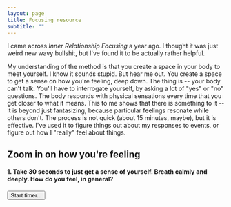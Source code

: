 ```yaml
---
layout: page
title: Focusing resource
subtitle: ""
---
```


<style type="text/css" rel="stylesheet">  
.hidden{ display: none; }

.buttoned {
  background-color: #4CAF50; /* Green */
  border: 1px solid green;
  color: white;
  padding: 7px 16px;
  text-align: center;
  text-decoration: none;
  display: inline-block;
  font-size: 16px;
  cursor: pointer;
  float: left;
}

.base-timer {
  position: relative;
  width: 300px;
  height: 300px;
}

.base-timer__svg {
  transform: scaleX(-1);
}

.base-timer__circle {
  fill: none;
  stroke: none;
}

.base-timer__path-elapsed {
  stroke-width: 7px;
  stroke: grey;
}

.base-timer__path-remaining {
  stroke-width: 7px;
  stroke-linecap: round;
  transform: rotate(90deg);
  transform-origin: center;
  transition: 1s linear all;
  fill-rule: nonzero;
  stroke: currentColor;
}

.base-timer__path-remaining.green {
  color: rgb(65, 184, 131);
}

.base-timer__path-remaining.orange {
  color: orange;
}

.base-timer__path-remaining.red {
  color: red;
}

.base-timer__label {
  position: absolute;
  width: 300px;
  height: 300px;
  top: 0;
  display: flex;
  align-items: center;
  justify-content: center;
  font-size: 48px;
}
</style>




I came across *Inner Relationship Focusing* a year ago. I thought it was just weird new wavy bullshit, but I've found it to be actually rather helpful.

My understanding of the method is that you create a space in your body to meet yourself. I know it sounds stupid. But hear me out. You create a space to get a sense on how you're feeling, deep down. The thing is -- your body can't talk. You'll have to interrogate yourself, by asking a lot of "yes" or "no" questions. The body responds with physical sensations every time that you get closer to what it means. This to me shows that there is something to it -- it is beyond just fantasizing, because particular feelings resonate while others don't. The process is not quick (about 15 minutes, maybe), but it is effective. I've used it to figure things out about my responses to events, or figure out how I "really" feel about things.

<h2> Zoom in on how you're feeling </h2>
<!--Timer portion-->
<div id="Q0" class="">
  <h4> 1. Take 30 seconds to just get a sense of yourself. Breath calmly and deeply. How do you feel, in general?</h4>
  <input id="timer1" type="button" value="Start timer..." />
<div id='countdown1'></div>
</div>

<!--Question one-->
<br clear="all" />
<div id="Q1" class="hidden">
  <h4> 2. Do you notice a weight to your body? Or a springiness? </h4>
  <button class="option1 buttoned">Feeling light</button> 
  <button class="option1 buttoned">Intermediate</button>
  <button class="option1 buttoned">Feeling heavy</button>
</div>

<!--Question two-->
<br clear="all" />
<div id="Q2" class="hidden">
  <h4> 3. Where in the body do I sense something taking my attention (e.g., tightness, pressure, a knocking feeling, ...). Where is your body trying to get to speak to you?</h4>
  <button class="option2 buttoned">My chest</button> 
  <button class="option2 buttoned">My belly</button>
  <button class="option2 buttoned">Elsewhere</button>
</div>

<!--Question three; just a timer...-->
<br clear="all" />
<div id="Q3" class="hidden">
  <h4> 4. Try to get a handle on the unclear bodily sensation. Is it a pressure, something moving, something hot/cold, ... . Something vague suffices for now. Try to sense it wholly. Tell yourself "I'm sensing ..., and I am saying hello to that."</h4>
    <div id='countdown2'></div>
</div>

<!--Question four...-->
<br clear="all" />
<div id="Q4" class="hidden">
  <h4> 5. Get a more sense of the emotional quality of the feeling. You do this by testing with yourself. For example, "I'm sensing pain", or "I'm sensing frustration". See what words bubble up. Try to capture the whole feeling in a single qualitative word. Your body will respond if the word resonates with its feeling.</h4>
  <p><img src="https://gritx.org/skills-studio/uploads/exerciseimage/emotion_wheel8.jpg"></p>
  <button class="option4 buttoned">Done.</button>
</div>

<!--Question five...-->
<br clear="all" />
<div id="Q5" class="hidden">
  <h4> 6. Now create a relationship with this felt quality. Say, you'd meet this person in a bar, what kind of bar would it be? Would you be having intense conversations, or would you both sit quietly by? Would you be drinking or eating? Again, use what intuition bubbles up. Check by seeing what resonates. Take a moment again, to imagine this.</h4>
  <button class="option5 buttoned">Done.</button>
</div>

<!--Question six...-->
<br clear="all" />
<div id="Q6" class="hidden">
  <h4> 7. Ask yourself, "What would it feel like if it was all OK?". "What is in the way of that?". See what bubbles up.</h4>
  <div id='countdown3'></div>
</div>

<!--End...-->
<br clear="all" />
<div id="Q7" class="hidden">
  <h4> 8. The end! Thank your body for speaking with you. Remember, you don't have to agree with your body, you just have to acknowledge what it said to you.</h4>
</div>

<div id="progressbar"></div>




<script src="https://code.jquery.com/jquery-3.5.1.slim.min.js" integrity="sha256-4+XzXVhsDmqanXGHaHvgh1gMQKX40OUvDEBTu8JcmNs=" crossorigin="anonymous"></script>
<script>
$('button').click(function() {
    $(this).css('background-color', 'black');
});
  
$( function() {
    $( "#progressbar" ).progressbar({
      value: 10
    });
  } );

var Q0 = document.getElementById('Q0');
var Q1 = document.getElementById('Q1');
var Q2 = document.getElementById('Q2');
var Q3 = document.getElementById('Q3');
var Q4 = document.getElementById('Q4');
var Q5 = document.getElementById('Q5');
var Q6 = document.getElementById('Q6');
var Q7 = document.getElementById('Q7');
var btn1 = document.getElementsByClassName('option1');
var btn2 = document.getElementsByClassName('option2');
var btn4 = document.getElementsByClassName('option4');
var btn5 = document.getElementsByClassName('option5');


for(var i=0; i<btn1.length; i++){
    btn1[i].addEventListener("click", function(){ 
  Q2.className = ''; 
})
}

for(var i=0; i<btn2.length; i++){
    btn2[i].addEventListener("click", function(){ 
  Q3.className = ''; 
  countdown('countdown2', 20,'Q4');
})
}

for(var i=0; i<btn4.length; i++){
    btn4[i].addEventListener("click", function(){ 
  Q5.className = ''; 
})
}
 
for(var i=0; i<btn5.length; i++){
    btn5[i].addEventListener("click", function(){ 
  Q6.className = ''; 
  countdown('countdown3', 120,'Q7');
})
} 
  
  
  
  
  
  
  
  
  
// Countdown timer stuff  
function countdown(element, seconds, next_class) {
    // Fetch the display element
    seconds = seconds*100;
    var total_time=seconds;
    var el = document.getElementById(element);
    
    var nex = document.getElementById(next_class)
    
    
    

    // Set the timer
    var interval = setInterval(function() {
        if(seconds == 0) {
            clearInterval(interval);
            return;
        }
        if(seconds < (5)*100) {
          nex.className = '';
        }
        el.innerHTML = `
<div class="base-timer";>
  <svg class="base-timer__svg" viewBox="0 0 100 100" xmlns="http://www.w3.org/2000/svg">
    <g class="base-timer__circle">
      <circle class="base-timer__path-elapsed" cx="50" cy="50" r="25"></circle>
      <path id="base-timer-path-remaining" stroke-dasharray="`+ (seconds)/total_time*157 + ` 157" class="base-timer__path-remaining green" d="
          M 30, 30
          m -5, 20
          a 25,25 0 1,0 50,0
          a 25,25 0 1,0 -50,0
        "></path>
    </g>
  </svg>
  <span id="base-timer-label" class="base-timer__label">`+ Math.floor(seconds/100+0.5) +`</span>
</div>`;
        
    seconds--;
    }, 10); // Update every 10 ms
}

function fixedcount(element, seconds) {
    // Fetch the display element
    seconds = seconds*100;
    var total_time=seconds;
    var el = document.getElementById(element);
    // Set the timer
        el.innerHTML = `
<div class="base-timer";>
  <svg class="base-timer__svg" viewBox="0 0 100 100" xmlns="http://www.w3.org/2000/svg">
    <g class="base-timer__circle">
      <circle class="base-timer__path-elapsed" cx="50" cy="50" r="25"></circle>
      <path id="base-timer-path-remaining" stroke-dasharray="`+ (seconds)/total_time*157 + ` 157" class="base-timer__path-remaining green" d="
          M 30, 30
          m -5, 20
          a 25,25 0 1,0 50,0
          a 25,25 0 1,0 -50,0
        "></path>
    </g>
  </svg>
  <span id="base-timer-label" class="base-timer__label">`+ Math.floor(seconds/100+0.5) +`</span>
</div>`;
}



// Make buttons load timers
var start1 = document.getElementById('timer1');

fixedcount('countdown1', 30) 

start1.onclick = function() {
    countdown('countdown1', 30,'Q1');
}
</script>
